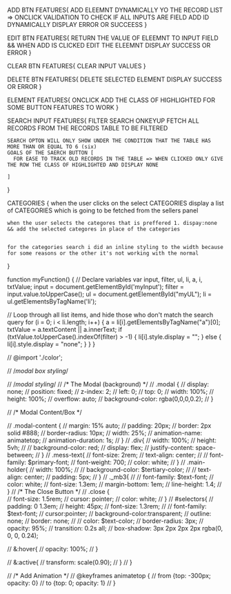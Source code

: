 ADD BTN FEATURES{
    ADD ELEEMNT DYNAMICALLY YO THE RECORD LIST => ONCLICK
    VALIDATION TO CHECK IF ALL  INPUTS ARE FIELD
    ADD ID DYNAMICALLY
    DISPLAY ERROR OR SUCCEESS
}


EDIT BTN FEATURES{
    RETURN THE VALUE OF ELEEMNT TO INPUT FIELD && WHEN ADD IS CLICKED EDIT THE ELEEMNT
    DISPLAY SUCCESS OR ERROR
}


CLEAR BTN FEATURES{
    CLEAR INPUT VALUES
}


DELETE BTN FEATURES{
    DELETE SELECTED ELEMENT
    DISPLAY SUCCESS OR ERROR 
}


ELEMENT FEATURES{
    ONCLICK ADD THE CLASS OF HIGHLIGHTED FOR SOME BUTTON FEATURES TO WORK
}


SEARCH INPUT FEATURES{
    FILTER SEARCH ONKEYUP
    FETCH ALL RECORDS FROM THE RECORDS TABLE TO BE FILTERED
    
    SEARCH OPTON WILL ONLY SHOW UNDER THE CONDITION THAT THE TABLE HAS MORE THAN OR EQUAL TO 6 (six)
    GOALS OF THE SAERCH BUTTON [
      FOR EASE TO TRACK OLD RECORDS IN THE TABLE => WHEN CLICKED ONLY GIVE THE ROW THE CLASS OF HIGHLIGHTED AND DISPLAY NONE

    ]
}

CATEGORIES {
    when the user clicks on the select CATEGORIES display a list of CATEGORIES which is going to be fetched from the sellers panel

    when the user selects the categores that is preffered 1. dispay:none && add the selected categores in place of the categories  


    for the categories search i did an inline styling to the width because for some reasons or the other it's not working with the normal 
}





function myFunction() {
  // Declare variables
  var input, filter, ul, li, a, i, txtValue;
  input = document.getElementById('myInput');
  filter = input.value.toUpperCase();
  ul = document.getElementById("myUL");
  li = ul.getElementsByTagName('li');

  // Loop through all list items, and hide those who don't match the search query
  for (i = 0; i < li.length; i++) {
    a = li[i].getElementsByTagName("a")[0];
    txtValue = a.textContent || a.innerText;
    if (txtValue.toUpperCase().indexOf(filter) > -1) {
      li[i].style.display = "";
    } else {
      li[i].style.display = "none";
    }
  }
}











// @import './color';

// /*modal box styling*/
  
// /*modal styling*/
// /* The Modal (background) */
// .modal {
//     display: none;
//     position: fixed; 
//     z-index: 2; 
//     left: 0;
//     top: 0;
//     width: 100%;
//     height: 100%;
//     overflow: auto; 
//     background-color: rgba(0,0,0,0.2);
// }
  
//   /* Modal Content/Box */
  
// .modal-content {
//     margin: 15% auto;
//     padding: 20px;
//     border: 2px solid #888;
//     border-radius: 10px;
//     width: 25%;
//     animation-name: animatetop;
//     animation-duration: 1s;
// }
// .div{
//     width: 100%;
//     height: 5vh;
//     // background-color: red;
//     display: flex;
//     justify-content: space-between;
// }
// .mess-text{
//     font-size: 2rem;
//     text-align: center;
//     // font-family: $primary-font;
//     font-weight: 700;
//     color: white;
// }
// .main-holder{
//     width: 100%;
//     // background-color: $tertiary-color;
//     // text-align: center;
//     padding: 5px;
// }
// ._mb3{
//     // font-family: $text-font;
//     color: white;
//     font-size: 1.3em;
//     margin-bottom: 1em;
//     line-height: 1.4;
// }
//   /* The Close Button */
// .close {    
//     font-size: 1.5rem;
//     cursor: pointer;
//     color: white;
// }
// #selectors{
//     padding:  0 1.3em;
//     height: 45px;
//     font-size: 1.3rem;
//     // font-family: $text-font;
//     cursor:pointer;
//     background-color:transparent;
//     outline: none;
//     border: none;
//     // color: $text-color;
//     border-radius: 3px;
//     opacity: 95%;
//     transition: 0.2s all;
//     box-shadow: 3px 2px 2px 2px rgba(0, 0, 0, 0.24);

//     &:hover{
//         opacity: 100%;
//     }

//     &:active{
//         transform: scale(0.90);
//     }
// }

// /* Add Animation */
// @keyframes animatetop {
//   from {top: -300px; opacity: 0}
//   to {top: 0; opacity: 1}
// }
